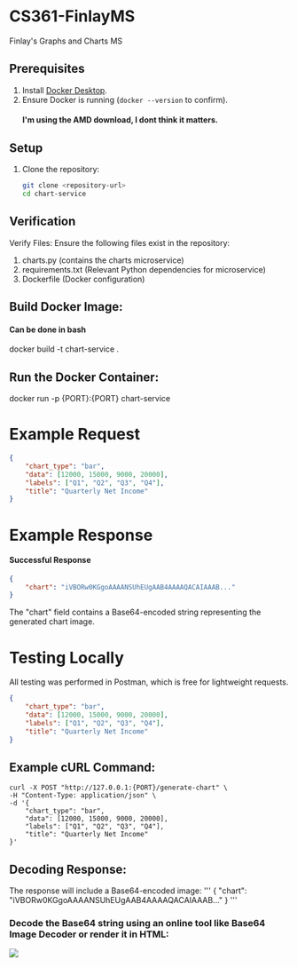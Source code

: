 # CS361-FinlayMS
Finlay's Graphs and Charts MS

## Prerequisites
1. Install [Docker Desktop](https://www.docker.com/products/docker-desktop).
2. Ensure Docker is running (`docker --version` to confirm).
   #### I'm using the AMD download, I dont think it matters.

## Setup

1. Clone the repository:
   ```bash
   git clone <repository-url>
   cd chart-service
   ```
## Verification 

Verify Files: Ensure the following files exist in the repository:

1. charts.py (contains the charts microservice)
2. requirements.txt (Relevant Python dependencies for microservice)
3. Dockerfile (Docker configuration)

## Build Docker Image:
#### Can be done in bash
   docker build -t chart-service .
## Run the Docker Container:
   docker run -p {PORT}:{PORT} chart-service

# Example Request
   ```json
   {
       "chart_type": "bar",
       "data": [12000, 15000, 9000, 20000],
       "labels": ["Q1", "Q2", "Q3", "Q4"],
       "title": "Quarterly Net Income"
   }
   ```
# Example Response
   #### Successful Response
   ```json
   {
       "chart": "iVBORw0KGgoAAAANSUhEUgAAB4AAAAQACAIAAAB..."
   }
   ```
   The "chart" field contains a Base64-encoded string representing the generated chart image.

# Testing Locally

All testing was performed in Postman, which is free for lightweight requests. 
   ```json
   {
       "chart_type": "bar",
       "data": [12000, 15000, 9000, 20000],
       "labels": ["Q1", "Q2", "Q3", "Q4"],
       "title": "Quarterly Net Income"
   }
   ```
## Example cURL Command:
   ```curl
   curl -X POST "http://127.0.0.1:{PORT}/generate-chart" \
   -H "Content-Type: application/json" \
   -d '{
       "chart_type": "bar",
       "data": [12000, 15000, 9000, 20000],
       "labels": ["Q1", "Q2", "Q3", "Q4"],
       "title": "Quarterly Net Income"
   }'
   ```
## Decoding Response:
The response will include a Base64-encoded image:
   '''
   {
       "chart": "iVBORw0KGgoAAAANSUhEUgAAB4AAAAQACAIAAAB..."
   }
   '''
### Decode the Base64 string using an online tool like Base64 Image Decoder or render it in HTML:

   <img src="data:image/png;base64,iVBORw0KGgoAAAANSUhEUgAAB4AAAAQACAIAAAB..." />

